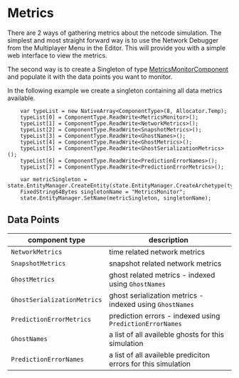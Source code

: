 # Metrics

There are 2 ways of gathering metrics about the netcode simulation. The simplest and most straight forward way is to use the Network Debugger from the Multiplayer Menu in the Editor. This will provide you with a simple web interface to view the metrics.

The second way is to create a Singleton of type [MetricsMonitorComponent](https://docs.unity3d.com/Packages/com.unity.netcode@latest/index.html?subfolder=/api/Unity.NetCode.MetricsMonitor.html)
and populate it with the data points you want to monitor.

In the following example we create a singleton containing all data metrics available.

```
    var typeList = new NativeArray<ComponentType>(8, Allocator.Temp);
    typeList[0] = ComponentType.ReadWrite<MetricsMonitor>();
    typeList[1] = ComponentType.ReadWrite<NetworkMetrics>();
    typeList[2] = ComponentType.ReadWrite<SnapshotMetrics>();
    typeList[3] = ComponentType.ReadWrite<GhostNames>();
    typeList[4] = ComponentType.ReadWrite<GhostMetrics>();
    typeList[5] = ComponentType.ReadWrite<GhostSerializationMetrics>();
    typeList[6] = ComponentType.ReadWrite<PredictionErrorNames>();
    typeList[7] = ComponentType.ReadWrite<PredictionErrorMetrics>();

    var metricSingleton = state.EntityManager.CreateEntity(state.EntityManager.CreateArchetype(typeList));
    FixedString64Bytes singletonName = "MetricsMonitor";
    state.EntityManager.SetName(metricSingleton, singletonName);
```

## Data Points

| component type | description |
| -------------- | ----------- |
| `NetworkMetrics` | time related network metrics |
| `SnapshotMetrics` | snapshot related network metrics |
| `GhostMetrics` | ghost related metrics - indexed using `GhostNames` |
| `GhostSerializationMetrics` | ghost serialization metrics - indexed using `GhostNames` |
| `PredictionErrorMetrics` | prediction errors - indexed using `PredictionErrorNames` |
| `GhostNames` | a list of all availeble ghosts for this simulation |
| `PredictionErrorNames` | a list of all availeble prediciton errors for this simulation |

